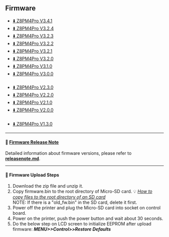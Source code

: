 ## Firmware
- [:arrow_down: Z8PM4Pro V3.4.1](./Z8PM4ProMK1_V3_4_1.zip)
- [:arrow_down: Z8PM4Pro V3.2.4](./Z8PM4ProMK1_V3_2_4.zip)
- [:arrow_down: Z8PM4Pro V3.2.3](./Z8PM4ProMK1_V3_2_3.zip)
- [:arrow_down: Z8PM4Pro V3.2.2](./Z8PM4ProMK1_V3_2_2.zip)
- [:arrow_down: Z8PM4Pro V3.2.1](./Z8PM4ProMK1_V3_2_1.zip)
- [:arrow_down: Z8PM4Pro V3.2.0](./Z8PM4ProMK1_V3_2_0.zip)
- [:arrow_down: Z8PM4Pro V3.1.0](./Z8PM4ProMK1_V3_1_0.zip)
- [:arrow_down: Z8PM4Pro V3.0.0](./Z8PM4ProMK1_V3_0_0.zip)
####
- [:arrow_down: Z8PM4Pro V2.3.0](./Z8PM4ProMK1_V2_3_0.zip)
- [:arrow_down: Z8PM4Pro V2.2.0](./Z8PM4ProMK1_V2_2_0.zip)
- [:arrow_down: Z8PM4Pro V2.1.0](./Z8PM4ProMK1_V2_1_0.zip)
- [:arrow_down: Z8PM4Pro V2.0.0](./Z8PM4ProMK1_V2_0_0.zip)
####
- [:arrow_down: Z8PM4Pro V1.3.0 ](./Z8PM4ProMK1_V1_3_0.zip)

----
#### :blue_book: [Firmware Release Note](../releasenote.md)   
Detailed information about firmware versions, please refer to [**releasenote.md**](../releasenote.md).

----
#### :green_book: Firmware Upload Steps
1. Download the zip file and unzip it.
2. Copy firmware.bin to the root directory of Micro-SD card. :bulb: [*How to copy files to the root directory of an SD card*](https://techques.net/how-to-copy-a-file-to-the-root-of-an-sd-card/)      
NOTE: If there is a "old_fw.bin" in the SD card, delete it first.      
3. Power off the printer and plug the Micro-SD card into socket on control board.
4. Power on the printer, push the power button and wait about 30 seconds.
5. Do the below step on LCD screen to initialize EEPROM after upload firmware:  ***MENU>>Control>>Restore Defaults***